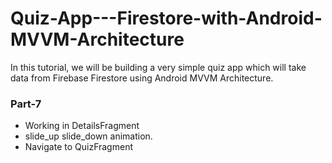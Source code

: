 # Quiz-App---Firestore-with-Android-MVVM-Architecture
In this tutorial, we will be building a very simple quiz app which will take data from Firebase Firestore using Android MVVM Architecture.


### Part-7
* Working in DetailsFragment
* slide_up slide_down animation.
* Navigate to QuizFragment
